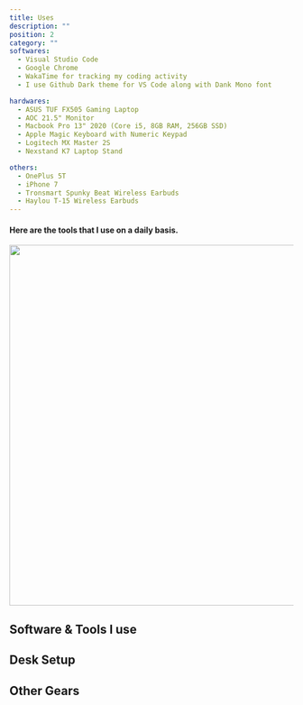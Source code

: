 ```yaml
---
title: Uses
description: ""
position: 2
category: ""
softwares:
  - Visual Studio Code
  - Google Chrome
  - WakaTime for tracking my coding activity
  - I use Github Dark theme for VS Code along with Dank Mono font

hardwares:
  - ASUS TUF FX505 Gaming Laptop
  - AOC 21.5" Monitor
  - Macbook Pro 13" 2020 (Core i5, 8GB RAM, 256GB SSD)
  - Apple Magic Keyboard with Numeric Keypad
  - Logitech MX Master 2S
  - Nexstand K7 Laptop Stand

others:
  - OnePlus 5T
  - iPhone 7
  - Tronsmart Spunky Beat Wireless Earbuds
  - Haylou T-15 Wireless Earbuds
---
```


#### Here are the tools that I use on a daily basis.

<img src="/wfm-setup.jpg"   width="1280" height="640" alt=""/>

<!-- <img src="/preview.png" class="light-img" width="1280" height="640" alt=""/>
<img src="/preview-dark.png" class="dark-img" width="1280" height="640" alt=""/> -->

<!-- [Module]() for [NuxtJS](https://nuxtjs.org). -->

<!-- <alert type="success">

Your documentation has been created successfully!

</alert> -->

## Software & Tools I use

<list :items="softwares"></list>

## Desk Setup

<list :items="hardwares"></list>

## Other Gears

<list :items="others"></list>
